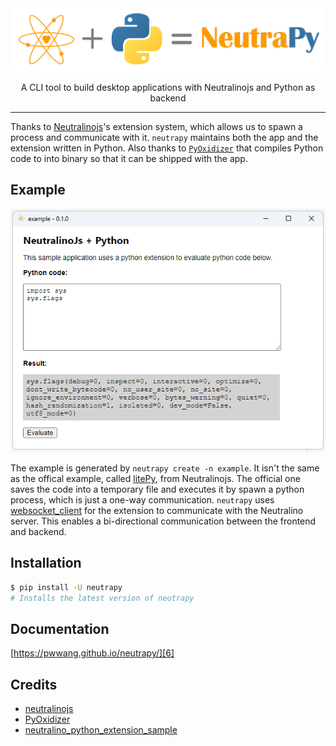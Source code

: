 <div align="center">
  <img src="./logo.png"/>
  <p>
    A CLI tool to build desktop applications with Neutralinojs and Python as backend
  <p>
</div>

<hr />

Thanks to [Neutralinojs][1]'s extension system, which allows us to spawn a process and communicate with it. `neutrapy` maintains both the app and the extension written in Python. Also thanks to [`PyOxidizer`][3] that compiles Python code to into binary so that it can be shipped with the app.

## Example

![example](./example.png)

The example is generated by `neutrapy create -n example`. It isn't the same as the offical example, called [litePy][4], from Neutralinojs. The official one saves the code into a temporary file and executes it by spawn a python process, which is just a one-way communication. `neutrapy` uses [websocket_client][5] for the extension to communicate with the Neutralino server. This enables a bi-directional communication between the frontend and backend.

## Installation

```bash
$ pip install -U neutrapy
# Installs the latest version of neutrapy
```

## Documentation

[https://pwwang.github.io/neutrapy/][6]


## Credits

- [neutralinojs][1]
- [PyOxidizer][3]
- [neutralino_python_extension_sample][2]

[1]: https://neutralino.js.org/
[2]: https://github.com/danidre14/neutralino_python_extension_sample
[3]: https://github.com/indygreg/PyOxidizer
[4]: https://github.com/codezri/litepy
[5]: https://github.com/websocket-client/websocket-client
[6]: https://pwwang.github.io/neutrapy/
